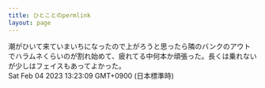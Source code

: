 ```yaml
---
title: ひとことのpermlink
layout: page
---
```

<div class="box" dt="1675484589937">
  潮がひいて来ていまいちになったので上がろうと思ったら隣のバンクのアウトでハラムネくらいのが割れ始めて、疲れてる中何本か頑張った。長くは乗れないが少しはフェイスもあってよかった。
  <div class="content is-small">Sat Feb 04 2023 13:23:09 GMT+0900 (日本標準時)</div>
</div>